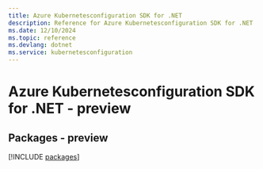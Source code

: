 ```yaml
---
title: Azure Kubernetesconfiguration SDK for .NET
description: Reference for Azure Kubernetesconfiguration SDK for .NET
ms.date: 12/10/2024
ms.topic: reference
ms.devlang: dotnet
ms.service: kubernetesconfiguration
---
```

# Azure Kubernetesconfiguration SDK for .NET - preview
## Packages - preview
[!INCLUDE [packages](kubernetesconfiguration-index.md)]